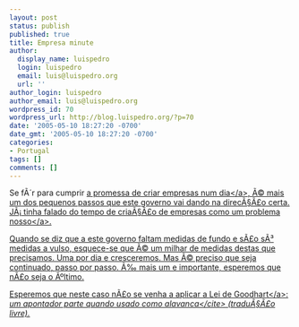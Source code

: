 ```yaml
---
layout: post
status: publish
published: true
title: Empresa minute
author:
  display_name: luispedro
  login: luispedro
  email: luis@luispedro.org
  url: ''
author_login: luispedro
author_email: luis@luispedro.org
wordpress_id: 70
wordpress_url: http://blog.luispedro.org/?p=70
date: '2005-05-10 18:27:20 -0700'
date_gmt: '2005-05-10 18:27:20 -0700'
categories:
- Portugal
tags: []
comments: []
---
```

<p>Se f&Atilde;&acute;r para cumprir <a href="http:&#47;&#47;www.publico.clix.pt&#47;shownews.asp?id=1222885&idCanal=21">a promessa de criar empresas num dia<&#47;a>, &Atilde;&copy; mais um dos pequenos passos que este governo vai dando na direc&Atilde;&sect;&Atilde;&pound;o certa. J&Atilde;&iexcl; tinha falado <a href="http:&#47;&#47;blog.luispedro.org&#47;?p=24">do tempo de cria&Atilde;&sect;&Atilde;&pound;o de empresas como um problema nosso<&#47;a>.</p>
<p>Quando se diz que a este governo faltam medidas de fundo e s&Atilde;&pound;o s&Atilde;&sup3; medidas a vulso, esquece-se que &Atilde;&copy; um milhar de medidas destas que precisamos. Uma por dia e cresceremos. Mas &Atilde;&copy; preciso que seja continuado, passo por passo. &Atilde;&permil; mais um e importante, esperemos que n&Atilde;&pound;o seja o &Atilde;&ordm;ltimo.</p>
<p>Esperemos que neste caso n&Atilde;&pound;o se venha a aplicar a <a href="http:&#47;&#47;en.wikipedia.org&#47;wiki&#47;Goodhart's_law">Lei de Goodhart<&#47;a>: <cite>um apontador parte quando usado como alavanca<&#47;cite> (tradu&Atilde;&sect;&Atilde;&pound;o livre).</p>

